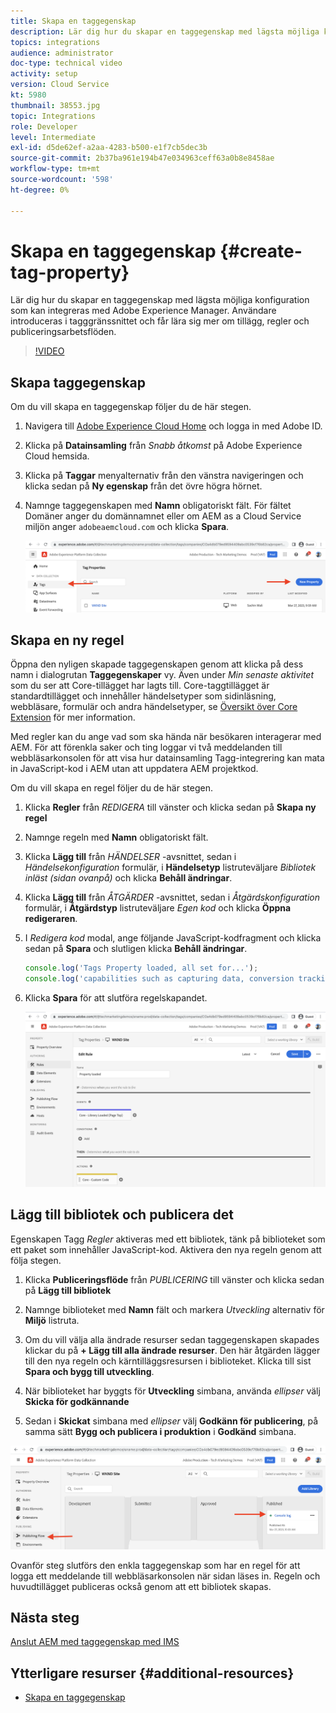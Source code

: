 ```yaml
---
title: Skapa en taggegenskap
description: Lär dig hur du skapar en taggegenskap med lägsta möjliga konfiguration som kan integreras med AEM. Användare introduceras i tagggränssnittet och får lära sig mer om tillägg, regler och publiceringsarbetsflöden.
topics: integrations
audience: administrator
doc-type: technical video
activity: setup
version: Cloud Service
kt: 5980
thumbnail: 38553.jpg
topic: Integrations
role: Developer
level: Intermediate
exl-id: d5de62ef-a2aa-4283-b500-e1f7cb5dec3b
source-git-commit: 2b37ba961e194b47e034963ceff63a0b8e8458ae
workflow-type: tm+mt
source-wordcount: '598'
ht-degree: 0%

---
```


# Skapa en taggegenskap {#create-tag-property}

Lär dig hur du skapar en taggegenskap med lägsta möjliga konfiguration som kan integreras med Adobe Experience Manager. Användare introduceras i tagggränssnittet och får lära sig mer om tillägg, regler och publiceringsarbetsflöden.

>[!VIDEO](https://video.tv.adobe.com/v/38553?quality=12&learn=on)

## Skapa taggegenskap

Om du vill skapa en taggegenskap följer du de här stegen.

1. Navigera till [Adobe Experience Cloud Home](https://experience.adobe.com/) och logga in med Adobe ID.

1. Klicka på **Datainsamling** från _Snabb åtkomst_ på Adobe Experience Cloud hemsida.

1. Klicka på **Taggar** menyalternativ från den vänstra navigeringen och klicka sedan på **Ny egenskap** från det övre högra hörnet.

1. Namnge taggegenskapen med **Namn** obligatoriskt fält. För fältet Domäner anger du domännamnet eller om AEM as a Cloud Service miljön anger `adobeaemcloud.com` och klicka **Spara**.

   ![Taggegenskaper](assets/tag-properties.png)

## Skapa en ny regel

Öppna den nyligen skapade taggegenskapen genom att klicka på dess namn i dialogrutan **Taggegenskaper** vy. Även under _Min senaste aktivitet_ som du ser att Core-tillägget har lagts till. Core-taggtillägget är standardtillägget och innehåller händelsetyper som sidinläsning, webbläsare, formulär och andra händelsetyper, se [Översikt över Core Extension](https://experienceleague.adobe.com/docs/experience-platform/tags/extensions/client/core/overview.html) för mer information.

Med regler kan du ange vad som ska hända när besökaren interagerar med AEM. För att förenkla saker och ting loggar vi två meddelanden till webbläsarkonsolen för att visa hur datainsamling Tagg-integrering kan mata in JavaScript-kod i AEM utan att uppdatera AEM projektkod.

Om du vill skapa en regel följer du de här stegen.

1. Klicka **Regler** från _REDIGERA_ till vänster och klicka sedan på **Skapa ny regel**

1. Namnge regeln med **Namn** obligatoriskt fält.

1. Klicka **Lägg till** från _HÄNDELSER_ -avsnittet, sedan i _Händelsekonfiguration_ formulär, i **Händelsetyp** listruteväljare _Bibliotek inläst (sidan ovanpå)_ och klicka **Behåll ändringar**.

1. Klicka **Lägg till** från _ÅTGÄRDER_ -avsnittet, sedan i _Åtgärdskonfiguration_ formulär, i **Åtgärdstyp** listruteväljare _Egen kod_ och klicka **Öppna redigeraren**.

1. I _Redigera kod_ modal, ange följande JavaScript-kodfragment och klicka sedan på **Spara** och slutligen klicka **Behåll ändringar**.

   ```javascript
   console.log('Tags Property loaded, all set for...');
   console.log('capabilities such as capturing data, conversion tracking and delivering unique and personalized experiences');
   ```

1. Klicka **Spara** för att slutföra regelskapandet.

   ![Ny regel](assets/new-rule.png)

## Lägg till bibliotek och publicera det

Egenskapen Tagg _Regler_ aktiveras med ett bibliotek, tänk på biblioteket som ett paket som innehåller JavaScript-kod. Aktivera den nya regeln genom att följa stegen.

1. Klicka **Publiceringsflöde** från _PUBLICERING_ till vänster och klicka sedan på **Lägg till bibliotek**

1. Namnge biblioteket med **Namn** fält och markera _Utveckling_ alternativ för **Miljö** listruta.

1. Om du vill välja alla ändrade resurser sedan taggegenskapen skapades klickar du på **+ Lägg till alla ändrade resurser**. Den här åtgärden lägger till den nya regeln och kärntilläggsresursen i biblioteket. Klicka till sist **Spara och bygg till utveckling**.

1. När biblioteket har byggts för **Utveckling** simbana, använda _ellipser_ välj **Skicka för godkännande**

1. Sedan i **Skickat** simbana med _ellipser_ välj **Godkänn för publicering**, på samma sätt **Bygg och publicera i produktion** i **Godkänd** simbana.

![Publicerat bibliotek](assets/published-library.png)


Ovanför steg slutförs den enkla taggegenskap som har en regel för att logga ett meddelande till webbläsarkonsolen när sidan läses in. Regeln och huvudtillägget publiceras också genom att ett bibliotek skapas.

## Nästa steg

[Anslut AEM med taggegenskap med IMS](connect-aem-tag-property-using-ims.md)


## Ytterligare resurser {#additional-resources}

* [Skapa en taggegenskap](https://experienceleague.adobe.com/docs/platform-learn/implement-in-websites/configure-tags/create-a-property.html)
